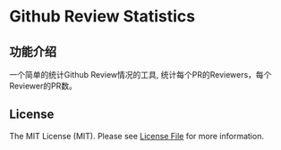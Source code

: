 # Github Review Statistics

## 功能介绍
一个简单的统计Github Review情况的工具, 统计每个PR的Reviewers，每个Reviewer的PR数。

## License

The MIT License (MIT). Please see [License File](http://opensource.org/licenses/mit-license.php) for more information.
